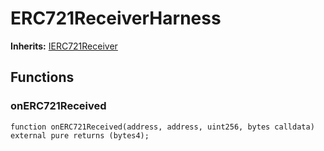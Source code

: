 # ERC721ReceiverHarness
**Inherits:**
[IERC721Receiver](/lib/openzeppelin-contracts/contracts/token/ERC721/IERC721Receiver.sol/interface.IERC721Receiver.md)


## Functions
### onERC721Received


```solidity
function onERC721Received(address, address, uint256, bytes calldata) external pure returns (bytes4);
```

